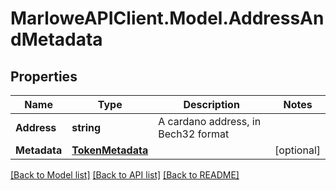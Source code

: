 # MarloweAPIClient.Model.AddressAndMetadata

## Properties

Name | Type | Description | Notes
------------ | ------------- | ------------- | -------------
**Address** | **string** | A cardano address, in Bech32 format | 
**Metadata** | [**TokenMetadata**](TokenMetadata.md) |  | [optional] 

[[Back to Model list]](../README.md#documentation-for-models) [[Back to API list]](../README.md#documentation-for-api-endpoints) [[Back to README]](../README.md)

